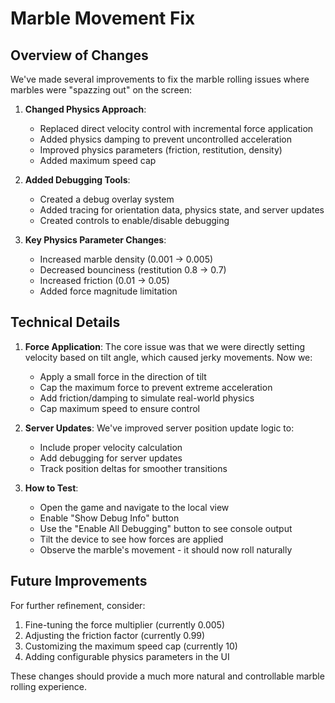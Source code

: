 # Marble Movement Fix

## Overview of Changes

We've made several improvements to fix the marble rolling issues where marbles were "spazzing out" on the screen:

1. **Changed Physics Approach**:
   - Replaced direct velocity control with incremental force application
   - Added physics damping to prevent uncontrolled acceleration
   - Improved physics parameters (friction, restitution, density)
   - Added maximum speed cap

2. **Added Debugging Tools**:
   - Created a debug overlay system
   - Added tracing for orientation data, physics state, and server updates
   - Created controls to enable/disable debugging

3. **Key Physics Parameter Changes**:
   - Increased marble density (0.001 → 0.005)
   - Decreased bounciness (restitution 0.8 → 0.7)
   - Increased friction (0.01 → 0.05)
   - Added force magnitude limitation

## Technical Details

1. **Force Application**:
   The core issue was that we were directly setting velocity based on tilt angle, which caused jerky movements. Now we:
   - Apply a small force in the direction of tilt
   - Cap the maximum force to prevent extreme acceleration
   - Add friction/damping to simulate real-world physics
   - Cap maximum speed to ensure control

2. **Server Updates**:
   We've improved server position update logic to:
   - Include proper velocity calculation
   - Add debugging for server updates
   - Track position deltas for smoother transitions

3. **How to Test**:
   - Open the game and navigate to the local view
   - Enable "Show Debug Info" button
   - Use the "Enable All Debugging" button to see console output
   - Tilt the device to see how forces are applied
   - Observe the marble's movement - it should now roll naturally
   
## Future Improvements

For further refinement, consider:
1. Fine-tuning the force multiplier (currently 0.005)
2. Adjusting the friction factor (currently 0.99)
3. Customizing the maximum speed cap (currently 10)
4. Adding configurable physics parameters in the UI

These changes should provide a much more natural and controllable marble rolling experience.
